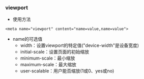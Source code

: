 ### viewport
- 使用方法
```
<meta name="viewport" content="name=value,name=value">
```
- name的可选值
  - width：设置viewport的特定值("device-width"是设备宽度)
  - initial-scale：设置页面的初始缩放
  - minimum-scale：最小缩放
  - maximum-scale：最大缩放
  - user-scalable：用户能否缩放(1或0、yes或no)

